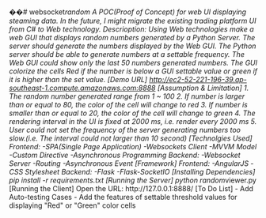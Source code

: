 ��#   w e b s o c k e t _ r a n d o m  
  
 A   P O C ( P r o o f   o f   C o n c e p t )   f o r   w e b   U I   d i s p l a y i n g   s t e a m i n g   d a t a .   I n   t h e   f u t u r e ,   I   m i g h t   m i g r a t e   t h e   e x i s t i n g   t r a d i n g   p l a t f o r m   U I   f r o m   C #   t o   W e b   t e c h n o l o g y .  
  
 D e s c r i o p t i o n :  
 U s i n g   W e b   t e c h n o l o g i e s   m a k e   a   w e b   G U I   t h a t   d i s p l a y s   r a n d o m   n u m b e r s   g e n e r a t e d   b y   a   P y t h o n   S e r v e r .   T h e   s e r v e r   s h o u l d   g e n e r a t e   t h e   n u m b e r s   d i s p l a y e d   b y   t h e   W e b   G U I .   T h e   P y t h o n   s e r v e r   s h o u l d   b e   a b l e   t o   g e n e r a t e   n u m b e r s   a t   a   s e t t a b l e   f r e q u e n c y .  
  
 T h e   W e b   G U I   c o u l d   s h o w   o n l y   t h e   l a s t   5 0   n u m b e r s   g e n e r a t e d   n u m b e r s .   T h e   G U I   c o l o r i z e   t h e   c e l l s   R e d   i f   t h e   n u m b e r   i s   b e l o w   a   G U I   s e t t a b l e   v a l u e   o r   g r e e n   i f   i t   i s   h i g h e r   t h a n   t h e   s e t   v a l u e .  
  
 [ D e m o   U R L ]  
http://ec2-52-221-196-39.ap-southeast-1.compute.amazonaws.com:8888
  
 [ A s s u m p t i o n   &   L i m i t a t i o n ]  
 1 .     T h e   r a n d o m   n u m b e r   g e n e r a t e d   r a n g e   f r o m   1   ~   1 0 0  
 2 .     I f   n u m b e r   i s   l a r g e r   t h a n   o r   e q u a l   t o   8 0 ,   t h e   c o l o r   o f   t h e   c e l l   w i l l   c h a n g e   t o   r e d  
 3 .     I f   n u m b e r   i s   s m a l l e r   t h a n   o r   e q u a l   t o   2 0 ,   t h e   c o l o r   o f   t h e   c e l l   w i l l   c h a n g e   t o   g r e e n  
 4 .     T h e   r e n d e r i n g   i n t e r v a l   i n   t h e   U I   i s   f i x e d   a t   2 0 0 0   m s ,   i . e .   r e n d e r   e v e r y   2 0 0 0   m s  
 5 .     U s e r   c o u l d   n o t   s e t   t h e   f r e q u e n c y   o f   t h e   s e r v e r   g e n e r a t i n g   n u m b e r s   t o o   s l o w . ( i . e .   T h e   i n t e r v a l   c o u l d   n o t   l a r g e r   t h a n   1 0   s e c o n d )  
  
 [ T e c h n o l g i e s   U s e d ]  
 F r o n t e n d :  
 - S P A ( S i n g l e   P a g e   A p p l i c a t i o n )  
 - W e b s o c k e t s   C l i e n t  
 - M V V M   M o d e l  
 - C u s t o m   D i r e c t i v e  
 - A s y n c h r o n o u s   P r o g r a m m i n g  
  
 B a c k e n d :  
 - W e b s o c k e t   S e r v e r  
 - R o u t i n g  
 - A s y n c h r o n o u s   E v e n t  
  
 [ F r a m e w o r k ]  
 F r o n t e n d :  
 - A n g u l a r J S  
 - C S S   S t y l e s h e e t  
 B a c k e n d :  
 - F l a s k  
 - F l a s k - S o c k e t I O  
  
 [ I n s t a l l i n g   D e p e n d e n c i e s ]  
 p i p   i n s t a l l   - r   r e q u i r e m e n t s . t x t  
  
 [ R u n n i n g   t h e   S e r v e r ]  
 p y t h o n   r a n d o m _ v i e w e r . p y  
  
 [ R u n n i n g   t h e   C l i e n t ]  
 O p e n   t h e   U R L :   h t t p : / / 1 2 7 . 0 . 0 . 1 : 8 8 8 8 /  
  
 [ T o   D o   L i s t ]  
 -   A d d   A u t o - t e s t i n g   C a s e s  
 -   A d d   t h e   f e a t u r e s   o f   s e t t a b l e   t h r e s h o l d   v a l u e s   f o r   d i s p l a y i n g   " R e d "   o r   " G r e e n "   c o l o r   c e l l s  
 

